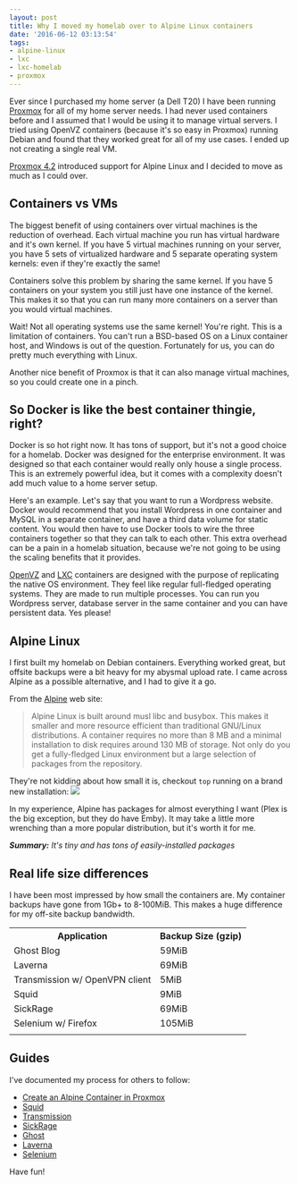 ```yaml
---
layout: post
title: Why I moved my homelab over to Alpine Linux containers
date: '2016-06-12 03:13:54'
tags:
- alpine-linux
- lxc
- lxc-homelab
- proxmox
---
```


Ever since I purchased my home server (a Dell T20) I have been running [Proxmox](https://www.proxmox.com/en/) for all of my home server needs. I had never used containers before and I assumed that I would be using it to manage virtual servers. I tried using OpenVZ containers (because it's so easy in Proxmox) running Debian and found that they worked great for all of my use cases. I ended up not creating a single real VM.

[Proxmox 4.2](http://pve.proxmox.com/wiki/Roadmap#Proxmox_VE_4.2) introduced support for Alpine Linux and I decided to move as much as I could over.

## Containers vs VMs
The biggest benefit of using containers over virtual machines is the reduction of overhead. Each virtual machine you run has virtual hardware and it's own kernel. If you have 5 virtual machines running on your server, you have 5 sets of virtualized hardware and 5 separate operating system kernels: even if they're exactly the same!

Containers solve this problem by sharing the same kernel. If you have 5 containers on your system you still just have one instance of the kernel. This makes it so that you can run many more containers on a server than you would virtual machines.

Wait! Not all operating systems use the same kernel! You're right. This is a limitation of containers. You can't run a BSD-based OS on a Linux container host, and Windows is out of the question. Fortunately for us, you can do pretty much everything with Linux.

Another nice benefit of Proxmox is that it can also manage virtual machines, so you could create one in a pinch.

## So Docker is like the best container thingie, right?
Docker is so hot right now. It has tons of support, but it's not a good choice for a homelab. Docker was designed for the enterprise environment. It was designed so that each container would really only house a single process. This is an extremely powerful idea, but it comes with a complexity doesn't add much value to a home server setup. 

Here's an example. Let's say that you want to run a Wordpress website. Docker would recommend that you install Wordpress in one container and MySQL in a separate container, and have a third data volume for static content. You would then have to use Docker tools to wire the three containers together so that they can talk to each other. This extra overhead can be a pain in a homelab situation, because we're not going to be using the scaling benefits that it provides.

[OpenVZ](https://openvz.org/Main_Page) and [LXC](https://linuxcontainers.org/) containers are designed with the purpose of replicating the native OS environment. They feel like regular full-fledged operating systems. They are made to run multiple processes. You can run you Wordpress server, database server in the same container and you can have persistent data. Yes please!

## Alpine Linux
I first built my homelab on Debian containers. Everything worked great, but offsite backups were a bit heavy for my abysmal upload rate. I came across Alpine as a possible alternative, and I had to give it a go. 

From the [Alpine](http://www.alpinelinux.org/about/) web site:
> Alpine Linux is built around musl libc and busybox. This makes it smaller and more resource efficient than traditional GNU/Linux distributions. A container requires no more than 8 MB and a minimal installation to disk requires around 130 MB of storage. Not only do you get a fully-fledged Linux environment but a large selection of packages from the repository.

They're not kidding about how small it is, checkout `top` running on a brand new installation:
![](/content/images/2016/06/Screen-Shot-2016-06-11-at-9-39-09-PM.png)

In my experience, Alpine has packages for almost everything I want (Plex is the big exception, but they do have Emby). It may take a little more wrenching than a more popular distribution, but it's worth it for me.

_**Summary:** It's tiny and has tons of easily-installed packages_

## Real life size differences
I have been most impressed by how small the containers are. My container backups have gone from 1Gb+ to 8-100MiB. This makes a huge difference for my off-site backup bandwidth.
<table>
<tr>
<th>Application</th>
<th>Backup Size (gzip)</th>
</tr>
<tr>
<td>Ghost Blog</td>
<td>59MiB</td>
</tr>
<tr>
<td>Laverna</td>
<td>69MiB</td>
</tr>
<tr>
<td>Transmission w/ OpenVPN client</td>
<td>5MiB</td>
</tr>
<tr>
<td>Squid</td>
<td>9MiB</td>
</tr>
<tr>
<td>SickRage</td>
<td>69MiB</td>
</tr>
<tr>
<td>Selenium w/ Firefox</td>
<td>105MiB</td>
</tr>
<tr>
<td></td>
<td></td>
</tr>
</table>

## Guides
I've documented my process for others to follow:

- [Create an Alpine Container in Proxmox](/step-by-step-guide-to-creating-an-alpine-container-in-proxmox/)
- [Squid](/roll-your-own-http-proxy-with-squid-alpine-and-lxc/)
- [Transmission](/how-to-install-transmission-with-vpn-in-an-alpine-lxc-container/)
- [SickRage](/install-sickrage-in-an-alpine-linux-container/)
- [Ghost](/how-to-install-ghost-on-alpine-linux-on-lxc/)
- [Laverna](/how-to-install-laverna-in-an-alpine-lxc-container/)
- [Selenium](/install-a-headless-selenium-server-in-an-alpine-linux-container/)

Have fun!
